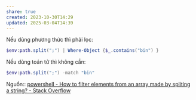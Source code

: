 ```yaml
---
share: true
created: 2023-10-30T14:29
updated: 2025-03-04T14:39
---
```

Nếu dùng phương thức thì phải lọc:
```PowerShell
$env:path.split(";") | Where-Object {$_.contains("bin") }
```
Nếu dùng toán tử thì không cần:
```PowerShell
$env:path.split(";") -match "bin"
```
Nguồn:: [powershell - How to filter elements from an array made by spliting a string? - Stack Overflow](https://stackoverflow.com/q/79482745/3416774)